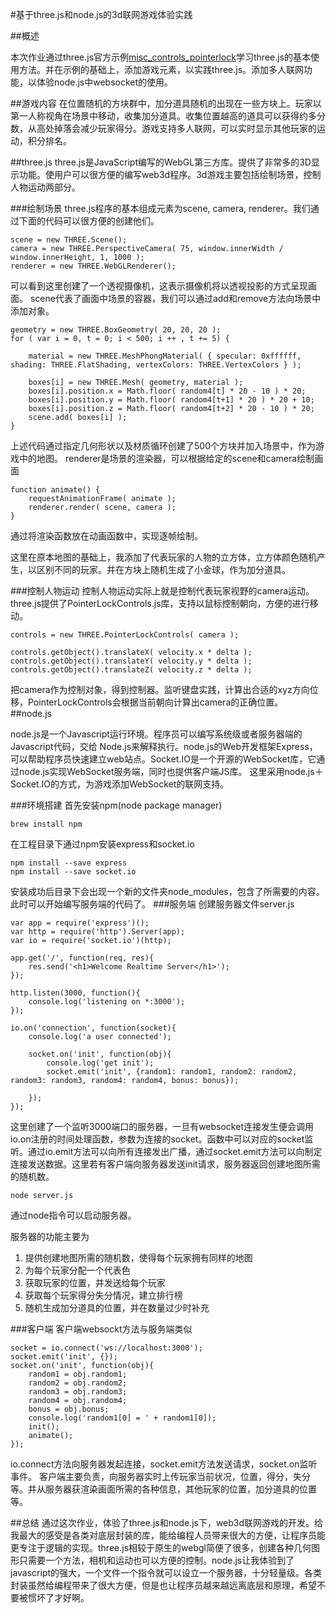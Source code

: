 #基于three.js和node.js的3d联网游戏体验实践

##概述

本次作业通过three.js官方示例[misc_controls_pointerlock](http://threejs.org/examples/#misc_controls_pointerlock)学习three.js的基本使用方法。并在示例的基础上，添加游戏元素，以实践three.js。添加多人联网功能，以体验node.js中websocket的使用。

##游戏内容
在位置随机的方块群中，加分道具随机的出现在一些方块上。玩家以第一人称视角在场景中移动，收集加分道具。收集位置越高的道具可以获得约多分数，从高处掉落会减少玩家得分。游戏支持多人联网，可以实时显示其他玩家的运动，积分排名。

##three.js
three.js是JavaScript编写的WebGL第三方库。提供了非常多的3D显示功能。使用户可以很方便的编写web3d程序。3d游戏主要包括绘制场景，控制人物运动两部分。

###绘制场景
three.js程序的基本组成元素为scene, camera, renderer。我们通过下面的代码可以很方便的创建他们。


	scene = new THREE.Scene();
	camera = new THREE.PerspectiveCamera( 75, window.innerWidth / window.innerHeight, 1, 1000 );
    renderer = new THREE.WebGLRenderer();
可以看到这里创建了一个透视摄像机，这表示摄像机将以透视投影的方式呈现画面。
scene代表了画面中场景的容器，我们可以通过add和remove方法向场景中添加对象。

	geometry = new THREE.BoxGeometry( 20, 20, 20 );
	for ( var i = 0, t = 0; i < 500; i ++ , t += 5) {

		material = new THREE.MeshPhongMaterial( { specular: 0xffffff, shading: THREE.FlatShading, vertexColors: THREE.VertexColors } );

		boxes[i] = new THREE.Mesh( geometry, material );
		boxes[i].position.x = Math.floor( random4[t] * 20 - 10 ) * 20;
		boxes[i].position.y = Math.floor( random4[t+1] * 20 ) * 20 + 10;
		boxes[i].position.z = Math.floor( random4[t+2] * 20 - 10 ) * 20;		
		scene.add( boxes[i] );
	}
上述代码通过指定几何形状以及材质循环创建了500个方块并加入场景中，作为游戏中的地图。
renderer是场景的渲染器，可以根据给定的scene和camera绘制画面

	function animate() {
		requestAnimationFrame( animate );
		renderer.render( scene, camera );
	}
通过将渲染函数放在动画函数中，实现逐帧绘制。

这里在原本地图的基础上，我添加了代表玩家的人物的立方体，立方体颜色随机产生，以区别不同的玩家。并在方块上随机生成了小金球，作为加分道具。


###控制人物运动
控制人物运动实际上就是控制代表玩家视野的camera运动。three.js提供了PointerLockControls.js库，支持以鼠标控制朝向，方便的进行移动。

	controls = new THREE.PointerLockControls( camera );
	
	controls.getObject().translateX( velocity.x * delta );
	controls.getObject().translateY( velocity.y * delta );
	controls.getObject().translateZ( velocity.z * delta );
把camera作为控制对象，得到控制器。监听键盘实践，计算出合适的xyz方向位移，PointerLockControls会根据当前朝向计算出camera的正确位置。
##node.js

node.js是一个Javascript运行环境。程序员可以编写系统级或者服务器端的Javascript代码，交给 Node.js来解释执行。node.js的Web开发框架Express，可以帮助程序员快速建立web站点。Socket.IO是一个开源的WebSocket库，它通过node.js实现WebSocket服务端，同时也提供客户端JS库。
这里采用node.js＋Socket.IO的方式，为游戏添加WebSocket的联网支持。

###环境搭建
首先安装npm(node package manager)

	brew install npm

在工程目录下通过npm安装express和socket.io

	npm install --save express
	npm install --save socket.io
安装成功后目录下会出现一个新的文件夹node_modules，包含了所需要的内容。此时可以开始编写服务端的代码了。
###服务端
创建服务器文件server.js

	var app = require('express')();
	var http = require('http').Server(app);
	var io = require('socket.io')(http);
	
	app.get('/', function(req, res){
		res.send('<h1>Welcome Realtime Server</h1>');
	});
	
	http.listen(3000, function(){
		console.log('listening on *:3000');
	});
	
	io.on('connection', function(socket){
		console.log('a user connected');
		
		socket.on('init', function(obj){
			console.log('get init');
			socket.emit('init', {random1: random1, random2: random2, random3: random3, random4: random4, bonus: bonus});
	
		});
	});

这里创建了一个监听3000端口的服务器，一旦有websocket连接发生便会调用io.on注册的时间处理函数，参数为连接的socket。函数中可以对应的socket监听。通过io.emit方法可以向所有连接发出广播，通过socket.emit方法可以向制定连接发送数据。这里若有客户端向服务器发送init请求，服务器返回创建地图所需的随机数。
	
	node server.js
	
通过node指令可以启动服务器。

服务器的功能主要为

1. 提供创建地图所需的随机数，使得每个玩家拥有同样的地图
2. 为每个玩家分配一个代表色
3. 获取玩家的位置，并发送给每个玩家
4. 获取每个玩家得分失分情况，建立排行榜
5. 随机生成加分道具的位置，并在数量过少时补充


###客户端
客户端websockt方法与服务端类似

	socket = io.connect('ws://localhost:3000');
	socket.emit('init', {});
	socket.on('init', function(obj){
		random1 = obj.random1;
		random2 = obj.random2;
		random3 = obj.random3;
		random4 = obj.random4;
		bonus = obj.bonus;
		console.log('random1[0] = ' + random1[0]);
		init();
		animate();
	});
	
io.connect方法向服务器发起连接，socket.emit方法发送请求，socket.on监听事件。
客户端主要负责，向服务器实时上传玩家当前状况，位置，得分，失分等。并从服务器获渲染画面所需的各种信息，其他玩家的位置，加分道具的位置等。

##总结
通过这次作业，体验了three.js和node.js下，web3d联网游戏的开发。给我最大的感受是各类对底层封装的库，能给编程人员带来很大的方便，让程序员能更专注于逻辑的实现。three.js相较于原生的webgl简便了很多，创建各种几何图形只需要一个方法，相机和运动也可以方便的控制。node.js让我体验到了javascript的强大，一个文件一个指令就可以设立一个服务器，十分轻量级。各类封装虽然给编程带来了很大方便，但是也让程序员越来越远离底层和原理，希望不要被惯坏了才好啊。